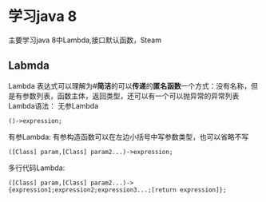 # 学习java 8
 主要学习java 8中Lambda,接口默认函数，Steam
## Labmda
Lambda 表达式可以理解为#**简洁**的可以**传递**的**匿名函数**一个方式：没有名称，但是有参数列表，函数主体，返回类型，还可以有一个可以抛异常的异常列表
Lambda语法：
无参Lambda
```
()->expression;
```
有参Lambda:
有参构造函数可以在左边小括号中写参数类型，也可以省略不写
```
([Class] param,[Class] param2...)->expression;
```
多行代码Lambda:
```
([Class] param,[Class] param2...)->{expression1;expression2;expression3...;[return expression]};
```
